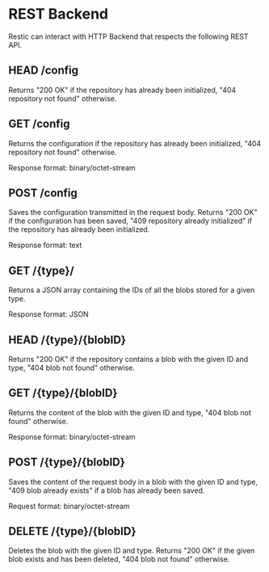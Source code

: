 REST Backend
============

Restic can interact with HTTP Backend that respects the following REST API.

## HEAD /config

Returns "200 OK" if the repository has already been initialized, 
"404 repository not found" otherwise.

## GET /config

Returns the configuration if the repository has already been initialized, 
"404 repository not found" otherwise.

Response format: binary/octet-stream

## POST /config

Saves the configuration transmitted in the request body.
Returns "200 OK" if the configuration has been saved, 
"409 repository already initialized" if the repository has already been initialized.

Response format: text

## GET /{type}/

Returns a JSON array containing the IDs of all the blobs stored for a given type.

Response format: JSON

## HEAD /{type}/{blobID}

Returns "200 OK" if the repository contains a blob with the given ID and type,
"404 blob not found" otherwise.

## GET /{type}/{blobID}

Returns the content of the blob with the given ID and type,
"404 blob not found" otherwise.

Response format: binary/octet-stream

## POST /{type}/{blobID}

Saves the content of the request body in a blob with the given ID and type,
"409 blob already exists" if a blob has already been saved.

Request format: binary/octet-stream

## DELETE /{type}/{blobID}

Deletes the blob with the given ID and type.
Returns "200 OK" if the given blob exists and has been deleted,
"404 blob not found" otherwise.

